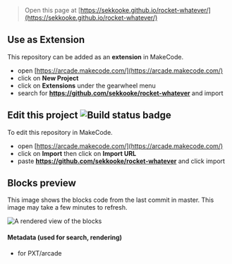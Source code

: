  


> Open this page at [https://sekkooke.github.io/rocket-whatever/](https://sekkooke.github.io/rocket-whatever/)

## Use as Extension

This repository can be added as an **extension** in MakeCode.

* open [https://arcade.makecode.com/](https://arcade.makecode.com/)
* click on **New Project**
* click on **Extensions** under the gearwheel menu
* search for **https://github.com/sekkooke/rocket-whatever** and import

## Edit this project ![Build status badge](https://github.com/sekkooke/rocket-whatever/workflows/MakeCode/badge.svg)

To edit this repository in MakeCode.

* open [https://arcade.makecode.com/](https://arcade.makecode.com/)
* click on **Import** then click on **Import URL**
* paste **https://github.com/sekkooke/rocket-whatever** and click import

## Blocks preview

This image shows the blocks code from the last commit in master.
This image may take a few minutes to refresh.

![A rendered view of the blocks](https://github.com/sekkooke/rocket-whatever/raw/master/.github/makecode/blocks.png)

#### Metadata (used for search, rendering)

* for PXT/arcade
<script src="https://makecode.com/gh-pages-embed.js"></script><script>makeCodeRender("{{ site.makecode.home_url }}", "{{ site.github.owner_name }}/{{ site.github.repository_name }}");</script>
